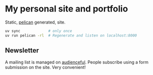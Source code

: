 # My personal site and portfolio

Static, [pelican](https://docs.getpelican.com/en/stable/) generated, site.

```bash
uv sync             # only once
uv run pelican -rl  # Regenerate and listen on localhost:8000
```

## Newsletter

A mailing list is managed on [audienceful](https://www.audienceful.com/). People subscribe using a form submission on the site. Very convenient!

